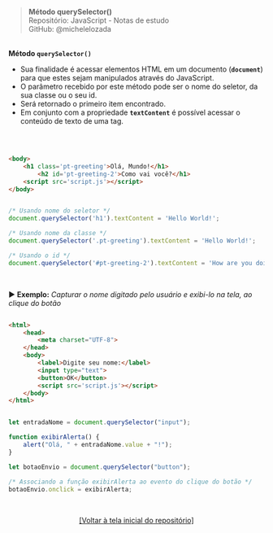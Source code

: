 > **Método querySelector()**  
> Repositório: JavaScript - Notas de estudo   
> GitHub: @michelelozada
&nbsp;
     
&nbsp;   
**Método `querySelector()`**    
- Sua finalidade é acessar elementos HTML em um documento (**`document`**) para que estes sejam manipulados através do JavaScript.    
- O parâmetro recebido por este método pode ser o nome do seletor, da sua classe ou o seu id.    
- Será retornado o primeiro item encontrado.      
- Em conjunto com a  propriedade **`textContent`** é possível acessar o conteúdo de texto de uma tag.  

&nbsp;

```html

<body>
    <h1 class='pt-greeting'>Olá, Mundo!</h1>
		<h2 id='pt-greeting-2'>Como vai você?</h1>
    <script src='script.js'></script>
</body>
```
```js

/* Usando nome do seletor */
document.querySelector('h1').textContent = 'Hello World!';

/* Usando nome da classe */
document.querySelector('.pt-greeting').textContent = 'Hello World!';

/* Usando o id */
document.querySelector('#pt-greeting-2').textContent = 'How are you doing?';
```

&nbsp;     

:arrow_forward: **Exemplo:** *Capturar o nome digitado pelo usuário e exibi-lo na tela, ao clique do botão*

```html

<html>
	<head>
		<meta charset="UTF-8">
	</head>
	<body>
		<label>Digite seu nome:</label>
		<input type="text">
		<button>OK</button>
		<script src='script.js'></script>
	</body>
</html>
```
```js

let entradaNome = document.querySelector("input");

function exibirAlerta() {
	alert("Olá, " + entradaNome.value + "!");
}

let botaoEnvio = document.querySelector("button");

/* Associando a função exibirAlerta ao evento do clique do botão */
botaoEnvio.onclick = exibirAlerta;
```

&nbsp;

<div align="center">
<a href="https://github.com/michelelozada/JavaScript-Study-Notes">[Voltar à tela inicial do repositório]</a>
</div>